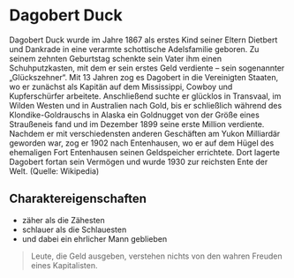 # Dagobert Duck
Dagobert Duck  wurde im Jahre 1867 als erstes Kind seiner Eltern Dietbert und Dankrade in eine verarmte schottische Adelsfamilie geboren. Zu seinem zehnten Geburtstag schenkte sein Vater ihm einen Schuhputzkasten, mit dem er sein erstes Geld verdiente – sein sogenannter „Glückszehner“.
Mit 13 Jahren zog es Dagobert in die Vereinigten Staaten, wo er zunächst als Kapitän auf dem Mississippi, Cowboy und Kupferschürfer arbeitete. Anschließend suchte er glücklos in Transvaal, im Wilden Westen und in Australien nach Gold, bis er schließlich während des Klondike-Goldrauschs in Alaska ein Goldnugget von der Größe eines Straußeneis fand und im Dezember 1899 seine erste Million verdiente.
Nachdem er mit verschiedensten anderen Geschäften am Yukon Milliardär geworden war, zog er 1902 nach Entenhausen, wo er auf dem Hügel des ehemaligen Fort Entenhausen seinen Geldspeicher errichtete. Dort lagerte Dagobert fortan sein Vermögen und wurde 1930 zur reichsten Ente der Welt. (Quelle: Wikipedia)
## Charaktereigenschaften
* zäher als die Zähesten
* schlauer als die Schlauesten
* und dabei ein ehrlicher Mann geblieben
> Leute, die Geld ausgeben, verstehen nichts von den wahren Freuden eines Kapitalisten.